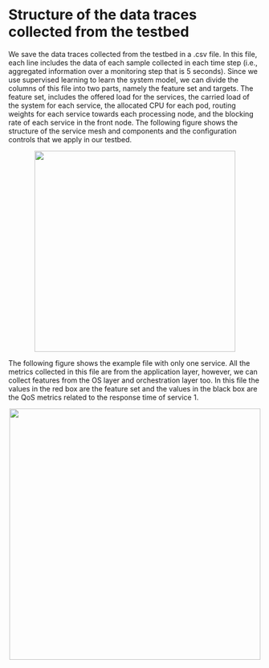 # Structure of the data traces collected from the testbed

We save the data traces collected from the testbed in a .csv file. 
In this file, each line includes the data of each sample collected in each time step (i.e., aggregated information over a monitoring step that is 5 seconds).
Since we use supervised learning to learn the system model, we can divide the columns of this file into two parts, namely the feature set and targets. The feature set, includes the offered load for the services, the carried load of the system for each service, the allocated CPU for each pod, routing weights for each service towards each processing node, and the blocking rate of each service in the front node. The following figure shows the structure of the service mesh and components and the configuration controls that we apply in our testbed. 

<p align="center">
<img src="https://github.com/foroughsh/online_policy_adaptation_using_rollout/blob/main/documentation/usecase_graph%20(3).png" width="400"/>
</p>

The following figure shows the example file with only one service. All the metrics collected in this file are from the application layer, however, we can collect features from the OS layer and orchestration layer too. In this file the values in the red box are the feature set and the values in the black box are the QoS metrics related to the response time of service 1.

<p align="center">
<img src="https://github.com/foroughsh/online_policy_adaptation_using_rollout/blob/main/documentation/data_structure.png" width="500"/>
</p>
